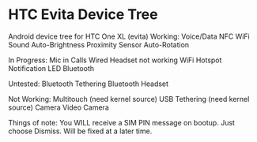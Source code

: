 HTC Evita Device Tree
========================

Android device tree for HTC One XL (evita)
Working:
Voice/Data
NFC
WiFi
Sound
Auto-Brightness
Proximity Sensor
Auto-Rotation

In Progress:
Mic in Calls
Wired Headset not working
WiFi Hotspot
Notification LED
Bluetooth

Untested:
Bluetooth Tethering
Bluetooth Headset

Not Working:
Multitouch (need kernel source)
USB Tethering (need kernel source)
Camera
Video Camera

Things of note:
You WILL receive a SIM PIN message on bootup. Just choose Dismiss. Will be fixed at a later time.
